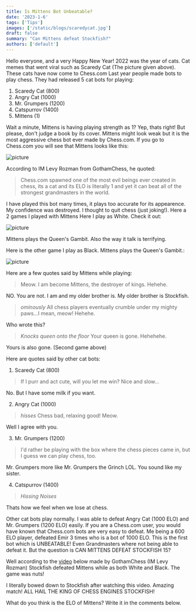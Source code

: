 ```yaml
---
title: Is Mittens Bot Unbeatable?
date: '2023-1-6'
tags: ['Tips']
images: ['/static/blogs/scaredycat.jpg']
draft: false
summary: "Can Mittens defeat Stockfish?"
authors: ['default']
---
```


Hello everyone, and a very Happy New Year! 2022 was the year of cats. Cat memes that went viral such as Scaredy Cat (The picture given above). These cats have now come to Chess.com Last year people made bots to play chess. They had released 5 cat bots for playing:
1. Scaredy Cat (800)
2. Angry Cat (1000)
3. Mr. Grumpers (1200)
4. Catspurrov (1400)
5. Mittens (1)

Wait a minute, Mittens is having playing strength as 1? Yep, thats right! But please, don't judge a book by its cover. Mittens might look weak but it is the most aggressive chess bot ever made by Chess.com. If you go to Chess.com you will see that Mittens looks like this:

![picture](/static/blogs/mittens.png)

According to IM Levy Rozman from GothamChess, he quoted:

> Chess.com spawned one of the most evil beings ever created in chess, its a cat and its ELO is literally 1 and yet it can beat all of the strongest grandmasters in the world.

I have played this bot many times, it plays too accurate for its appearence. My confidence was destroyed. I thought to quit chess (just joking!). Here a 2 games I played with Mittens
Here I play as White. Check it out:

![picture](/static/blogs/mittens1.gif)

Mittens plays the Queen's Gambit. Also the way it talk is terrifying.

Here is the other game I play as Black. Mittens plays the Queen's Gambit.:

![picture](/static/blogs/mittens2.gif)

Here are a few quotes said by Mittens while playing:

> Meow. I am become Mittens, the destroyer of kings. Hehehe.

NO. You are not. I am and my older brother is. My older brother is Stockfish.

> *ominously* All chess players eventually crumble under my mighty paws…I mean, meow! Hehehe.

Who wrote this?

> *Knocks queen onto the floor* Your queen is gone. Hehehehe.

Yours is also gone. (Second game above)

Here are quotes said by other cat bots:

1. Scaredy Cat (800)

> If I purr and act cute, will you let me win?
> Nice and slow...

No. But I have some milk if you want.

2. Angry Cat (1000)

> *hisses* Chess bad, relaxing good! Meow.

Well I agree with you.

3. Mr. Grumpers (1200)

> I'd rather be playing with the box where the chess pieces came in, but I guess we can play chess, too.

Mr. Grumpers more like Mr. Grumpers the Grinch LOL. You sound like my sister.

4. Catspurrov (1400)

> *Hissing Noises*

Thats how we feel when we lose at chess.

Other cat bots play normally. I was able to defeat Angry Cat (1000 ELO) and Mr. Grumpers (1200 ELO) easily. If you are a Chess.com user, you would have known that Chess.com bots are very easy to defeat. Me being a 600 ELO player, defeated Emir 3 times who is a bot of 1000 ELO. This is the first bot which is UNBEATABLE! Even Grandmasters where not being able to defeat it.
But the question is CAN MITTENS DEFEAT STOCKFISH 15?

Well according to the [video](https://www.youtube.com/watch?v=hH3zCpRDaIA) below made by GothamChess (IM Levy Rozman) Stockfish defeated Mittens while as both White and Black. The game was nuts!

I literally bowed down to Stockfish after watching this video. Amazing match!
ALL HAIL THE KING OF CHESS ENGINES STOCKFISH!

What do you think is the ELO of Mittens? Write it in the comments below.